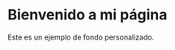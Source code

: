 <!DOCTYPE html>
<html lang="es">
<body>
    <h1>Bienvenido a mi página  </h1>
    <p>Este es un ejemplo de fondo personalizado.</p>
</body>
</html>
